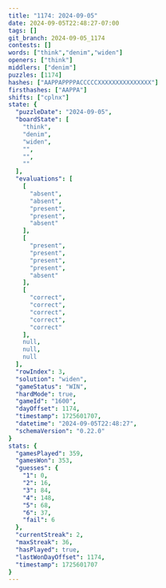 ```yaml
---
title: "1174: 2024-09-05"
date: 2024-09-05T22:48:27-07:00
tags: []
git_branch: 2024-09-05_1174
contests: []
words: ["think","denim","widen"]
openers: ["think"]
middlers: ["denim"]
puzzles: [1174]
hashes: ["AAPPAPPPPACCCCCXXXXXXXXXXXXXXX"]
firsthashes: ["AAPPA"]
shifts: ["cplnx"]
state: {
  "puzzleDate": "2024-09-05",
  "boardState": [
    "think",
    "denim",
    "widen",
    "",
    "",
    ""
  ],
  "evaluations": [
    [
      "absent",
      "absent",
      "present",
      "present",
      "absent"
    ],
    [
      "present",
      "present",
      "present",
      "present",
      "absent"
    ],
    [
      "correct",
      "correct",
      "correct",
      "correct",
      "correct"
    ],
    null,
    null,
    null
  ],
  "rowIndex": 3,
  "solution": "widen",
  "gameStatus": "WIN",
  "hardMode": true,
  "gameId": "1600",
  "dayOffset": 1174,
  "timestamp": 1725601707,
  "datetime": "2024-09-05T22:48:27",
  "schemaVersion": "0.22.0"
}
stats: {
  "gamesPlayed": 359,
  "gamesWon": 353,
  "guesses": {
    "1": 0,
    "2": 16,
    "3": 84,
    "4": 148,
    "5": 68,
    "6": 37,
    "fail": 6
  },
  "currentStreak": 2,
  "maxStreak": 36,
  "hasPlayed": true,
  "lastWonDayOffset": 1174,
  "timestamp": 1725601707
}
---
```

<!-- more -->

